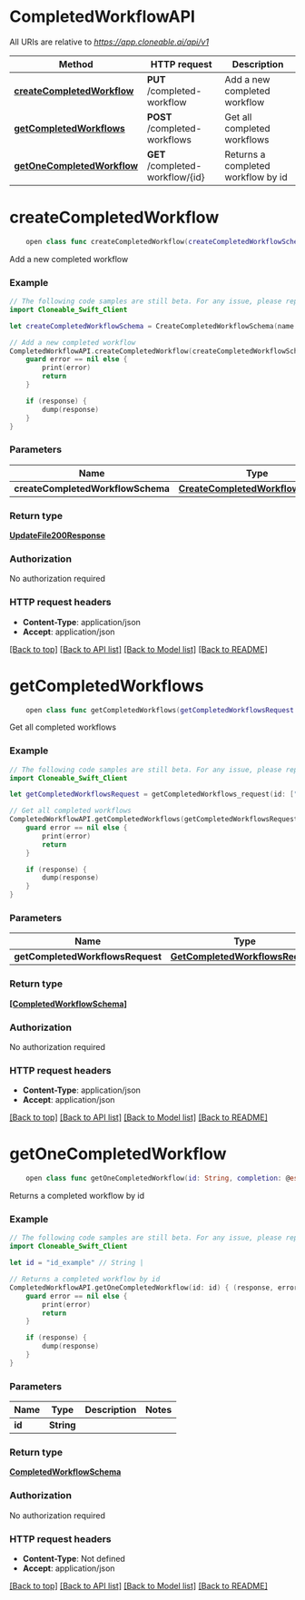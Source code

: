 # CompletedWorkflowAPI

All URIs are relative to *https://app.cloneable.ai/api/v1*

Method | HTTP request | Description
------------- | ------------- | -------------
[**createCompletedWorkflow**](CompletedWorkflowAPI.md#createcompletedworkflow) | **PUT** /completed-workflow | Add a new completed workflow
[**getCompletedWorkflows**](CompletedWorkflowAPI.md#getcompletedworkflows) | **POST** /completed-workflows | Get all completed workflows
[**getOneCompletedWorkflow**](CompletedWorkflowAPI.md#getonecompletedworkflow) | **GET** /completed-workflow/{id} | Returns a completed workflow by id


# **createCompletedWorkflow**
```swift
    open class func createCompletedWorkflow(createCompletedWorkflowSchema: CreateCompletedWorkflowSchema? = nil, completion: @escaping (_ data: UpdateFile200Response?, _ error: Error?) -> Void)
```

Add a new completed workflow

### Example
```swift
// The following code samples are still beta. For any issue, please report via http://github.com/OpenAPITools/openapi-generator/issues/new
import Cloneable_Swift_Client

let createCompletedWorkflowSchema = CreateCompletedWorkflowSchema(name: "name_example", companyId: "companyId_example", finalized: false, finalizedAt: "finalizedAt_example", createdAt: "createdAt_example", createdBy: "createdBy_example", typeRefId: "typeRefId_example", relatedObjectTypes: [CompletedWorkflowSchema_related_object_types_inner(objectId: "objectId_example", objectName: "objectName_example")], workflowInstanceId: "workflowInstanceId_example", auditTimeline: [CompletedWorkflowSchema_audit_timeline_inner(componentName: "componentName_example", componentType: "componentType_example", dynamicComponentId: "dynamicComponentId_example", startedAt: "startedAt_example", staticComponentId: "staticComponentId_example", completedAt: "completedAt_example")]) // CreateCompletedWorkflowSchema | Body (optional)

// Add a new completed workflow
CompletedWorkflowAPI.createCompletedWorkflow(createCompletedWorkflowSchema: createCompletedWorkflowSchema) { (response, error) in
    guard error == nil else {
        print(error)
        return
    }

    if (response) {
        dump(response)
    }
}
```

### Parameters

Name | Type | Description  | Notes
------------- | ------------- | ------------- | -------------
 **createCompletedWorkflowSchema** | [**CreateCompletedWorkflowSchema**](CreateCompletedWorkflowSchema.md) | Body | [optional] 

### Return type

[**UpdateFile200Response**](UpdateFile200Response.md)

### Authorization

No authorization required

### HTTP request headers

 - **Content-Type**: application/json
 - **Accept**: application/json

[[Back to top]](#) [[Back to API list]](../README.md#documentation-for-api-endpoints) [[Back to Model list]](../README.md#documentation-for-models) [[Back to README]](../README.md)

# **getCompletedWorkflows**
```swift
    open class func getCompletedWorkflows(getCompletedWorkflowsRequest: GetCompletedWorkflowsRequest? = nil, completion: @escaping (_ data: [CompletedWorkflowSchema]?, _ error: Error?) -> Void)
```

Get all completed workflows

### Example
```swift
// The following code samples are still beta. For any issue, please report via http://github.com/OpenAPITools/openapi-generator/issues/new
import Cloneable_Swift_Client

let getCompletedWorkflowsRequest = getCompletedWorkflows_request(id: ["id_example"], filters: getCompletedWorkflows_request_filters(company: "company_example", createdBy: "createdBy_example", createdAt: "createdAt_example", typeRefId: "typeRefId_example", finalized: false, finalizedAt: "finalizedAt_example", workflowInstanceId: "workflowInstanceId_example", relatedObjectId: "relatedObjectId_example"), latest: "latest_example") // GetCompletedWorkflowsRequest | Body (optional)

// Get all completed workflows
CompletedWorkflowAPI.getCompletedWorkflows(getCompletedWorkflowsRequest: getCompletedWorkflowsRequest) { (response, error) in
    guard error == nil else {
        print(error)
        return
    }

    if (response) {
        dump(response)
    }
}
```

### Parameters

Name | Type | Description  | Notes
------------- | ------------- | ------------- | -------------
 **getCompletedWorkflowsRequest** | [**GetCompletedWorkflowsRequest**](GetCompletedWorkflowsRequest.md) | Body | [optional] 

### Return type

[**[CompletedWorkflowSchema]**](CompletedWorkflowSchema.md)

### Authorization

No authorization required

### HTTP request headers

 - **Content-Type**: application/json
 - **Accept**: application/json

[[Back to top]](#) [[Back to API list]](../README.md#documentation-for-api-endpoints) [[Back to Model list]](../README.md#documentation-for-models) [[Back to README]](../README.md)

# **getOneCompletedWorkflow**
```swift
    open class func getOneCompletedWorkflow(id: String, completion: @escaping (_ data: CompletedWorkflowSchema?, _ error: Error?) -> Void)
```

Returns a completed workflow by id

### Example
```swift
// The following code samples are still beta. For any issue, please report via http://github.com/OpenAPITools/openapi-generator/issues/new
import Cloneable_Swift_Client

let id = "id_example" // String | 

// Returns a completed workflow by id
CompletedWorkflowAPI.getOneCompletedWorkflow(id: id) { (response, error) in
    guard error == nil else {
        print(error)
        return
    }

    if (response) {
        dump(response)
    }
}
```

### Parameters

Name | Type | Description  | Notes
------------- | ------------- | ------------- | -------------
 **id** | **String** |  | 

### Return type

[**CompletedWorkflowSchema**](CompletedWorkflowSchema.md)

### Authorization

No authorization required

### HTTP request headers

 - **Content-Type**: Not defined
 - **Accept**: application/json

[[Back to top]](#) [[Back to API list]](../README.md#documentation-for-api-endpoints) [[Back to Model list]](../README.md#documentation-for-models) [[Back to README]](../README.md)

